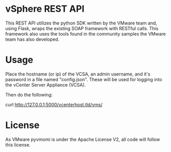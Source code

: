 # vSphere REST API

This REST API utilizes the python SDK written by the VMware team and, using Flask, wraps the existing SOAP framework with RESTful calls. This framework also uses the tools found in the community samples the VMware team has also developed. 

# Usage
Place the hostname (or ip) of the VCSA, an admin username, and it's password in a file named "config.json". These will be used for logging into the vCenter Server Appliance (VCSA).

Then do the following:

curl http://127.0.0.1:5000/vcenterhost.tld/vms/

# License
As VMware pyvmomi is under the Apache License V2, all code will follow this license.
